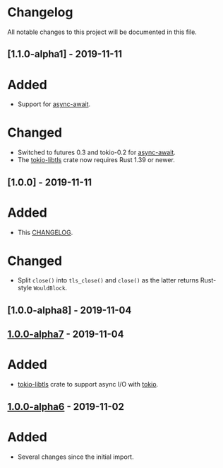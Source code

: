 # Changelog

All notable changes to this project will be documented in this file.

## [1.1.0-alpha1] - 2019-11-11
# Added
- Support for [async-await].
# Changed
- Switched to futures 0.3 and tokio-0.2 for [async-await].
- The [tokio-libtls] crate now requires Rust 1.39 or newer.

## [1.0.0] - 2019-11-11
# Added
- This [CHANGELOG].
# Changed
- Split `close()` into `tls_close()` and `close()` as the latter
  returns Rust-style `WouldBlock`.

## [1.0.0-alpha8] - 2019-11-04

## [1.0.0-alpha7] - 2019-11-04
# Added
- [tokio-libtls] crate to support async I/O with [tokio].

## [1.0.0-alpha6] - 2019-11-02
# Added
- Several changes since the initial import.

[async-await]: https://blog.rust-lang.org/2019/11/07/Async-await-stable.html
[CHANGELOG]: CHANGELOG.md
[tokio]: https://tokio.rs/
[tokio-libtls]: https://crates.io/crates/tokio-libtls
[1.0.0-alpha7]: https://github.com/reyk/rust-libtls/compare/v1.0.0-alpha6...v1.0.0-alpha7
[1.0.0-alpha6]: https://github.com/reyk/rust-libtls/compare/fe1583dbea2c7aa086ed53303030b6f719675f8d...v1.0.0-alpha6
